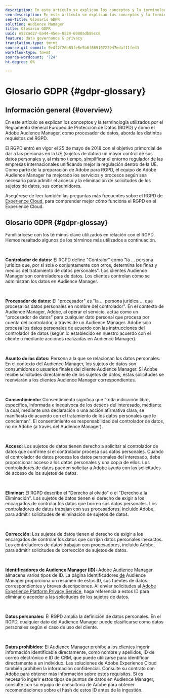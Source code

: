 ```yaml
---
description: En este artículo se explican los conceptos y la terminología utilizados por el Reglamento General Europeo de Protección de Datos (RGPD) y cómo el Adobe Audience Manager, como procesador de datos, aborda los distintos requisitos del RGPD.
seo-description: En este artículo se explican los conceptos y la terminología utilizados por el Reglamento General Europeo de Protección de Datos (RGPD) y cómo el Adobe Audience Manager, como procesador de datos, aborda los distintos requisitos del RGPD.
seo-title: Glosario GDPR
solution: Audience Manager
title: Glosario GDPR
uuid: e52cad27-6a44-45ee-8524-6080adb86cc8
feature: data governance & privacy
translation-type: tm+mt
source-git-commit: 9e4f2f26b83fe6e5b6f669107239d7edaf11fed3
workflow-type: tm+mt
source-wordcount: '724'
ht-degree: 0%

---
```



# Glosario GDPR {#gdpr-glossary}

## Información general {#overview}

En este artículo se explican los conceptos y la terminología utilizados por el Reglamento General Europeo de Protección de Datos (RGPD) y cómo el Adobe Audience Manager, como procesador de datos, aborda los distintos requisitos del RGPD.

El RGPD entró en vigor el 25 de mayo de 2018 con el objetivo primordial de dar a las personas en la UE (sujetos de datos) un mayor control de sus datos personales y, al mismo tiempo, simplificar el entorno regulador de las empresas internacionales unificando mejor la regulación dentro de la UE. Como parte de la preparación de Adobe para RGPD, el equipo de Adobe Audience Manager ha mejorado los servicios y procesos según sea necesario para admitir el acceso y la eliminación de solicitudes de los sujetos de datos, sus consumidores.

Asegúrese de leer también las preguntas más frecuentes sobre el RGPD de [Experience Cloud.](https://www.adobe.io/apis/cloudplatform/gdpr/docs/alldocs.html#!api-specification/markdown/narrative/gdpr/gdpr-faq.md) para comprender mejor cómo funciona el RGPD en el Experience Cloud.

## Glosario GDPR {#gdpr-glossay}

Familiarícese con los términos clave utilizados en relación con el RGPD. Hemos resaltado algunos de los términos más utilizados a continuación.

 

**Controlador de datos:** El RGPD define &quot;Contralor&quot; como &quot;la ... persona jurídica que, por sí sola o conjuntamente con otros, determina los fines y medios del tratamiento de datos personales&quot;. Los clientes Audience Manager son controladores de datos. Los clientes controlan cómo se administran los datos en Audience Manager.

 

**Procesador de datos:** El &quot;procesador&quot; es &quot;la ... persona jurídica ... que procesa los datos personales en nombre del controlador&quot;. En el contexto de Audience Manager, Adobe, al operar el servicio, actúa como un &quot;procesador de datos&quot; para cualquier dato personal que procesa por cuenta del controlador, a través de un Audience Manager. Adobe solo procesa los datos personales de acuerdo con las instrucciones del controlador de datos (según lo establecido en nuestro acuerdo con el cliente o mediante acciones realizadas en Audience Manager).

 

**Asunto de los datos:** Persona a la que se relacionan los datos personales. En el contexto del Audience Manager, los sujetos de datos son consumidores o usuarios finales del cliente Audience Manager. Si Adobe recibe solicitudes directamente de los sujetos de datos, estas solicitudes se reenviarán a los clientes Audience Manager correspondientes.

 

**Consentimiento:** Consentimiento significa que &quot;toda indicación libre, específica, informada e inequívoca de los deseos del interesado, mediante la cual, mediante una declaración o una acción afirmativa clara, se manifiesta de acuerdo con el tratamiento de los datos personales que le conciernan&quot;. El consentimiento es responsabilidad del controlador de datos, no de Adobe (a través del Audience Manager).

 

**Acceso:** Los sujetos de datos tienen derecho a solicitar al controlador de datos que confirme si el controlador procesa sus datos personales. Cuando el controlador de datos procesa los datos personales del interesado, debe proporcionar acceso a los datos personales y una copia de ellos. Los controladores de datos pueden solicitar a Adobe ayuda con las solicitudes de acceso de los sujetos de datos.

 

**Eliminar:** El RGPD describe el &quot;Derecho al olvido&quot; o el &quot;Derecho a la Eliminación&quot;. Los sujetos de datos tienen el derecho de exigir a los encargados de controlar los datos que borren sus datos personales. Los controladores de datos trabajan con sus procesadores, incluido Adobe, para admitir solicitudes de eliminación de sujetos de datos.

 

**Corrección:** Los sujetos de datos tienen el derecho de exigir a los encargados de controlar los datos que corrijan datos personales inexactos. Los controladores de datos trabajan con procesadores, incluido Adobe, para admitir solicitudes de corrección de sujetos de datos.

 

**Identificadores de Audience Manager (ID):** Adobe Audience Manager almacena varios tipos de ID. La página Identificadores [de](data-privacy-ids.md) Audience Manager proporciona un resumen de estos ID, sus fuentes de datos correspondientes y breves descripciones. Al enviar solicitudes al [Adobe Experience Platform Privacy Service](https://www.adobe.io/apis/experienceplatform/home/services/privacy-service.html), haga referencia a estos ID para eliminar o acceder a las solicitudes de los sujetos de datos.

 

**Datos personales:** El RGPD amplía la definición de datos personales. En el RGPD, cualquier dato del Audience Manager puede clasificarse como datos personales según el caso de uso del cliente.

 

**Datos prohibidos:** El Audience Manager prohíbe a los clientes ingerir información identificable directamente, como nombre y apellidos, ID de correo electrónico e ID de CRM, que puede utilizarse para identificar directamente a un individuo. Las soluciones de Adobe Experience Cloud también prohíben la información confidencial. Consulte su contrato con Adobe para obtener más información sobre estos requisitos. Si es necesario ingerir estos tipos de puntos de datos en Audience Manager, consulte con su equipo de consultoría de Adobe para obtener recomendaciones sobre el hash de estos ID antes de la ingestión.
